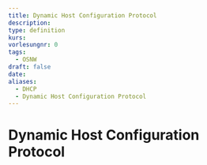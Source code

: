 ```yaml
---
title: Dynamic Host Configuration Protocol
description: 
type: definition
kurs: 
vorlesungnr: 0
tags:
  - OSNW
draft: false
date: 
aliases:
  - DHCP
  - Dynamic Host Configuration Protocol
---
```

# Dynamic Host Configuration Protocol
